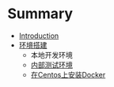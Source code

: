 # Summary

* [Introduction](README.md)
* [环境搭建](环境搭建.md)
    * 本地开发环境
    * [内部测试环境](内部测试环境.md)
    * [在Centos上安装Docker](在centos.md)

